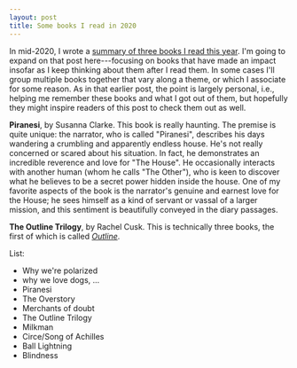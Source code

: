 ```yaml
---
layout: post
title: Some books I read in 2020
---
```


In mid-2020, I wrote a [summary of three books I read this year](https://seantrott.github.io/reviews/). I'm going to expand on that post here---focusing on books that have made an impact insofar as I keep thinking about them after I read them. In some cases I'll group multiple books together that vary along a theme, or which I associate for some reason. As in that earlier post, the point is largely personal, i.e., helping me remember these books and what I got out of them, but hopefully they might inspire readers of this post to check them out as well.

**Piranesi**, by Susanna Clarke. This book is really haunting. The premise is quite unique: the narrator, who is called "Piranesi", describes his days wandering a crumbling and apparently endless house. He's not really concerned or scared about his situation. In fact, he demonstrates an incredible reverence and love for "The House". He occasionally interacts with another human (whom he calls "The Other"), who is keen to discover what he believes to be a secret power hidden inside the house. One of my favorite aspects of the book is the narrator's genuine and earnest love for the House; he sees himself as a kind of servant or vassal of a larger mission, and this sentiment is beautifully conveyed in the diary passages.

**The Outline Trilogy**, by Rachel Cusk. This is technically three books, the first of which is called [*Outline*](https://en.wikipedia.org/wiki/Outline_(novel)).


List:

- Why we're polarized  
- why we love dogs, ... 
- Piranesi  
- The Overstory  
- Merchants of doubt
- The Outline Trilogy
- Milkman
- Circe/Song of Achilles
- Ball Lightning
- Blindness
